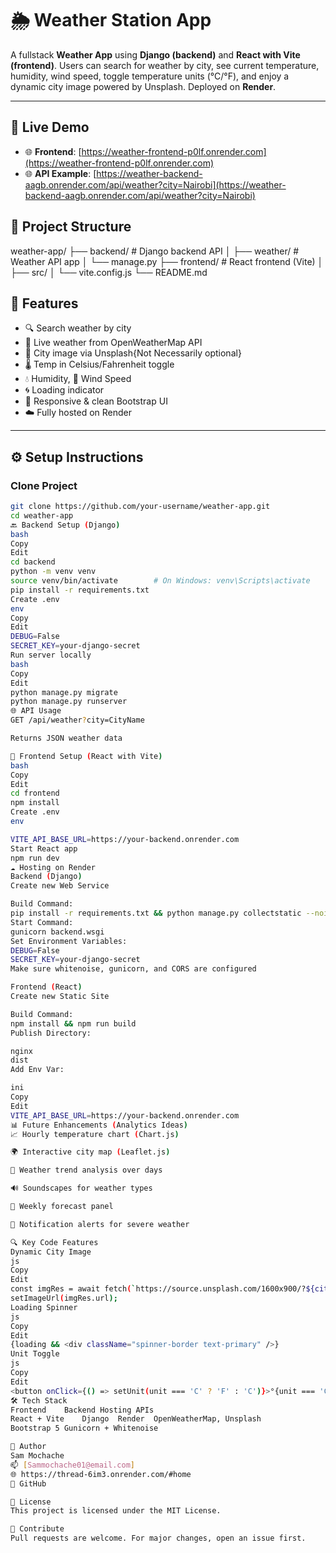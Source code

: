 # 🌦️ Weather Station App

A fullstack **Weather App** using **Django (backend)** and **React with Vite (frontend)**. Users can search for weather by city, see current temperature, humidity, wind speed, toggle temperature units (°C/°F), and enjoy a dynamic city image powered by Unsplash. Deployed on **Render**.

---

## 📸 Live Demo

- 🌐 **Frontend**: [https://weather-frontend-p0lf.onrender.com](https://weather-frontend-p0lf.onrender.com)
- 🌐 **API Example**: [https://weather-backend-aagb.onrender.com/api/weather?city=Nairobi](https://weather-backend-aagb.onrender.com/api/weather?city=Nairobi)

## 🧩 Project Structure

weather-app/
├── backend/ # Django backend API
│ ├── weather/ # Weather API app
│ └── manage.py
├── frontend/ # React frontend (Vite)
│ ├── src/
│ └── vite.config.js
└── README.md



## 🔧 Features

- 🔍 Search weather by city
- 📡 Live weather from OpenWeatherMap API
- 🌆 City image via Unsplash{Not Necessarily optional}
- 🌡️ Temp in Celsius/Fahrenheit toggle
- 💧 Humidity, 💨 Wind Speed
- 🌀 Loading indicator
- 📱 Responsive & clean Bootstrap UI
- ☁️ Fully hosted on Render

---

## ⚙️ Setup Instructions

### Clone Project

```bash
git clone https://github.com/your-username/weather-app.git
cd weather-app
🔙 Backend Setup (Django)
bash
Copy
Edit
cd backend
python -m venv venv
source venv/bin/activate        # On Windows: venv\Scripts\activate
pip install -r requirements.txt
Create .env
env
Copy
Edit
DEBUG=False
SECRET_KEY=your-django-secret
Run server locally
bash
Copy
Edit
python manage.py migrate
python manage.py runserver
🌐 API Usage
GET /api/weather?city=CityName

Returns JSON weather data

🌇 Frontend Setup (React with Vite)
bash
Copy
Edit
cd frontend
npm install
Create .env
env

VITE_API_BASE_URL=https://your-backend.onrender.com
Start React app
npm run dev
☁️ Hosting on Render
Backend (Django)
Create new Web Service

Build Command:
pip install -r requirements.txt && python manage.py collectstatic --noinput
Start Command:
gunicorn backend.wsgi
Set Environment Variables:
DEBUG=False
SECRET_KEY=your-django-secret
Make sure whitenoise, gunicorn, and CORS are configured

Frontend (React)
Create new Static Site

Build Command:
npm install && npm run build
Publish Directory:

nginx
dist
Add Env Var:

ini
Copy
Edit
VITE_API_BASE_URL=https://your-backend.onrender.com
📊 Future Enhancements (Analytics Ideas)
📈 Hourly temperature chart (Chart.js)

🌍 Interactive city map (Leaflet.js)

🧠 Weather trend analysis over days

🔊 Soundscapes for weather types

📅 Weekly forecast panel

🔔 Notification alerts for severe weather

🔍 Key Code Features
Dynamic City Image
js
Copy
Edit
const imgRes = await fetch(`https://source.unsplash.com/1600x900/?${cityName}`);
setImageUrl(imgRes.url);
Loading Spinner
js
Copy
Edit
{loading && <div className="spinner-border text-primary" />}
Unit Toggle
js
Copy
Edit
<button onClick={() => setUnit(unit === 'C' ? 'F' : 'C')}>°{unit === 'C' ? 'F' : 'C'}</button>
🛠 Tech Stack
Frontend	Backend	Hosting	APIs
React + Vite	Django	Render	OpenWeatherMap, Unsplash
Bootstrap 5	Gunicorn + Whitenoise		

👤 Author
Sam Mochache
📫 [Sammochache01@email.com]
🌐 https://thread-6im3.onrender.com/#home
🐙 GitHub

📄 License
This project is licensed under the MIT License.

🤝 Contribute
Pull requests are welcome. For major changes, open an issue first.







